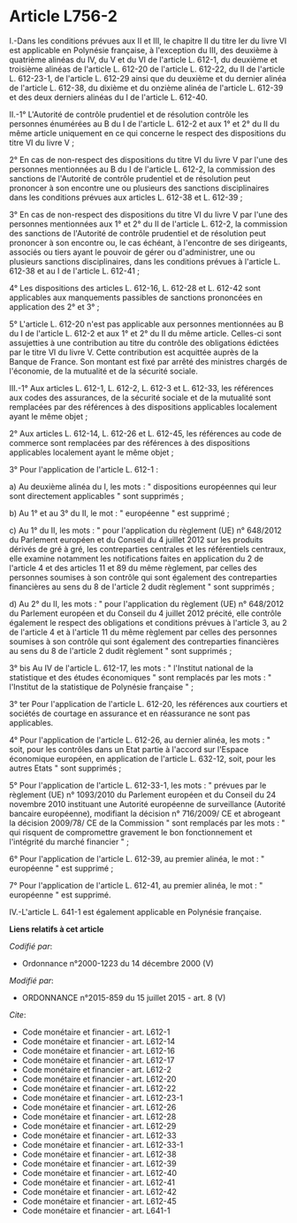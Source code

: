 # Article L756-2

I.-Dans les conditions prévues aux II et III, le chapitre II du titre Ier du livre VI est applicable en Polynésie française,
à l'exception du III, des deuxième à quatrième alinéas du IV, du V et du VI de l'article L. 612-1, du deuxième et troisième
alinéas de l'article L. 612-20 de l'article L. 612-22, du II de l'article L. 612-23-1, de l'article L. 612-29 ainsi que du
deuxième et du dernier alinéa de l'article L. 612-38, du dixième et du onzième alinéa de l'article L. 612-39 et des deux
derniers alinéas du I de l'article L. 612-40. 

II.-1° L'Autorité de contrôle prudentiel et de résolution contrôle les personnes énumérées au B du I de l'article L. 612-2 et
aux 1° et 2° du II du même article uniquement en ce qui concerne le respect des dispositions du titre VI du livre V ; 

2° En cas de non-respect des dispositions du titre VI du livre V par l'une des personnes mentionnées au B du I de l'article
L. 612-2, la commission des sanctions de l'Autorité de contrôle prudentiel et de résolution peut prononcer à son encontre une
ou plusieurs des sanctions disciplinaires dans les conditions prévues aux articles L. 612-38 et L. 612-39 ; 

3° En cas de non-respect des dispositions du titre VI du livre V par l'une des personnes mentionnées aux 1° et 2° du II de
l'article L. 612-2, la commission des sanctions de l'Autorité de contrôle prudentiel et de résolution peut prononcer à son
encontre ou, le cas échéant, à l'encontre de ses dirigeants, associés ou tiers ayant le pouvoir de gérer ou d'administrer,
une ou plusieurs sanctions disciplinaires, dans les conditions prévues à l'article L. 612-38 et au I de l'article L.
612-41 ; 

4° Les dispositions des articles L. 612-16, L. 612-28 et L. 612-42 sont applicables aux manquements passibles de sanctions
prononcées en application des 2° et 3° ; 

5° L'article L. 612-20 n'est pas applicable aux personnes mentionnées au B du I de l'article L. 612-2 et aux 1° et 2° du II
du même article. Celles-ci sont assujetties à une contribution au titre du contrôle des obligations édictées par le titre VI
du livre V. Cette contribution est acquittée auprès de la Banque de France. Son montant est fixé par arrêté des ministres
chargés de l'économie, de la mutualité et de la sécurité sociale. 

III.-1° Aux articles L. 612-1, L. 612-2, L. 612-3 et L. 612-33, les références aux codes des assurances, de la sécurité
sociale et de la mutualité sont remplacées par des références à des dispositions applicables localement ayant le même
objet ; 

2° Aux articles L. 612-14, 
L. 612-26 et L. 612-45, les références au code de commerce sont remplacées par des références à des dispositions applicables
localement ayant le même objet ; 

3° Pour l'application de l'article L. 612-1 : 

a) Au deuxième alinéa du I, les mots : " dispositions européennes qui leur sont directement applicables " sont supprimés ; 

b) Au 1° et au 3° du II, le mot : " européenne " est supprimé ; 

c) Au 1° du II, les mots : " pour l'application du règlement (UE) n° 648/2012 du Parlement européen et du Conseil du 4
juillet 2012 sur les produits dérivés de gré à gré, les contreparties centrales et les référentiels centraux, elle examine
notamment les notifications faites en application du 2 de l'article 4 et des articles 11 et 89 du même règlement, par celles
des personnes soumises à son contrôle qui sont également des contreparties financières au sens du 8 de l'article 2 dudit
règlement " sont supprimés ; 

d) Au 2° du II, les mots : " pour l'application du règlement (UE) n° 648/2012 du Parlement européen et du Conseil du 4
juillet 2012 précité, elle contrôle également le respect des obligations et conditions prévues à l'article 3, au 2 de
l'article 4 et à l'article 11 du même règlement par celles des personnes soumises à son contrôle qui sont également des
contreparties financières au sens du 8 de l'article 2 dudit règlement " sont supprimés ; 

3° bis Au IV de l'article L. 612-17, les mots : " l'Institut national de la statistique et des études économiques " sont
remplacés par les mots : " l'Institut de la statistique de Polynésie française " ; 

3° ter Pour l'application de l'article L. 612-20, les références aux courtiers et sociétés de courtage en assurance et en
réassurance ne sont pas applicables. 

4° Pour l'application de l'article L. 612-26, au dernier alinéa, les mots : " soit, pour les contrôles dans un Etat partie à
l'accord sur l'Espace économique européen, en application de l'article L. 632-12, soit, pour les autres Etats " sont
supprimés ; 

5° Pour l'application de l'article L. 612-33-1, les mots : " prévues par le règlement (UE) n° 1093/2010 du Parlement européen
et du Conseil du 24 novembre 2010 instituant une Autorité européenne de surveillance (Autorité bancaire européenne),
modifiant la décision n° 716/2009/ CE et abrogeant la décision 2009/78/ CE de la Commission " sont remplacés par les mots : "
qui risquent de compromettre gravement le bon fonctionnement et l'intégrité du marché financier " ; 

6° Pour l'application de l'article L. 612-39, au premier alinéa, le mot : " européenne " est supprimé ; 

7° Pour l'application de l'article L. 612-41, au premier alinéa, le mot : " européenne " est supprimé. 

IV.-L'article L. 641-1 est également applicable en Polynésie française.

**Liens relatifs à cet article**

_Codifié par_:

  - Ordonnance n°2000-1223 du 14 décembre 2000 (V)

_Modifié par_:

  - ORDONNANCE n°2015-859 du 15 juillet 2015 - art. 8 (V)

_Cite_:

  - Code monétaire et financier - art. L612-1
  - Code monétaire et financier - art. L612-14
  - Code monétaire et financier - art. L612-16
  - Code monétaire et financier - art. L612-17
  - Code monétaire et financier - art. L612-2
  - Code monétaire et financier - art. L612-20
  - Code monétaire et financier - art. L612-22
  - Code monétaire et financier - art. L612-23-1
  - Code monétaire et financier - art. L612-26
  - Code monétaire et financier - art. L612-28
  - Code monétaire et financier - art. L612-29
  - Code monétaire et financier - art. L612-33
  - Code monétaire et financier - art. L612-33-1
  - Code monétaire et financier - art. L612-38
  - Code monétaire et financier - art. L612-39
  - Code monétaire et financier - art. L612-40
  - Code monétaire et financier - art. L612-41
  - Code monétaire et financier - art. L612-42
  - Code monétaire et financier - art. L612-45
  - Code monétaire et financier - art. L641-1
